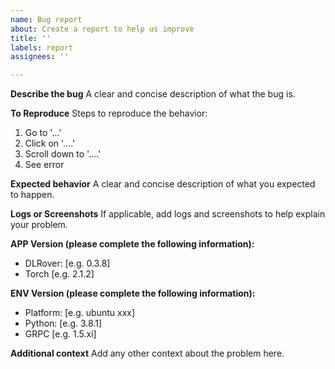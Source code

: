 ```yaml
---
name: Bug report
about: Create a report to help us improve
title: ''
labels: report
assignees: ''

---
```


**Describe the bug**
A clear and concise description of what the bug is.

**To Reproduce**
Steps to reproduce the behavior:
1. Go to '...'
2. Click on '....'
3. Scroll down to '....'
4. See error

**Expected behavior**
A clear and concise description of what you expected to happen.

**Logs or Screenshots**
If applicable, add logs and screenshots to help explain your problem.

**APP Version (please complete the following information):**
 - DLRover: [e.g. 0.3.8]
 - Torch [e.g. 2.1.2]

**ENV Version (please complete the following information):**
 - Platform: [e.g. ubuntu xxx]
 - Python: [e.g. 3.8.1]
 - GRPC [e.g. 1.5.xi]

**Additional context**
Add any other context about the problem here.
